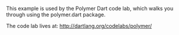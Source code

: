 This example is used by the Polymer Dart code lab, which walks you through
using the polymer.dart package.

The code lab lives at: http://dartlang.org/codelabs/polymer/
